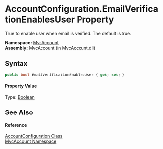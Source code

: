 AccountConfiguration.EmailVerificationEnablesUser Property
==========================================================
True to enable user when email is verified. The default is true.

**Namespace:** [MvcAccount][1]  
**Assembly:** MvcAccount (in MvcAccount.dll)

Syntax
------

```csharp
public bool EmailVerificationEnablesUser { get; set; }
```

#### Property Value
Type: [Boolean][2]

See Also
--------

#### Reference
[AccountConfiguration Class][3]  
[MvcAccount Namespace][1]  

[1]: ../README.md
[2]: http://msdn.microsoft.com/en-us/library/a28wyd50
[3]: README.md